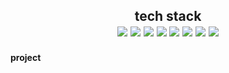 

<h2 align="center">tech stack</div> 

<div align="center">
  <a herf="https://github.com/ghkd7214/PYTHON/tree/master/study"><img src="https://img.shields.io/badge/Python-3766AB?style=flat-square&logo=Python&logoColor=white"/></a>
  <a herf="https://github.com/ghkd7214/JAVA-1"><img src="https://img.shields.io/badge/Java-007396?style=flat-square&logo=Java&logoColor=white"/></a>
  <a herf=""><img src="https://img.shields.io/badge/JavaScript-F7DF1E?style=flat-square&logo=JavaScript&logoColor=white"/></a>
  <a herf=""><img src="https://img.shields.io/badge/CSS-1572B6?style=flat-square&logo=CSS3&logoColor=white"/></a>
  <a herf="https://github.com/ghkd7214/SPRING"><img src="https://img.shields.io/badge/Spring-6DB33F?style=flat-square&logo=Spring&logoColor=white"/></a>
  <a herf=""><img src="https://img.shields.io/badge/HTML-E34F26?style=flat-square&logo=HTML5&logoColor=white"/></a>
  <a herf="https://github.com/ghkd7214/SQL"><img src="https://img.shields.io/badge/MySQL-4479A1?style=flat-square&logo=MySQL&logoColor=white"/></a>
  <a herf=""><img src="https://img.shields.io/badge/AWS-232F3E?style=flat-square&logo=Amazon-AWS&logoColor=white"/></a>
</div>

#### project   


